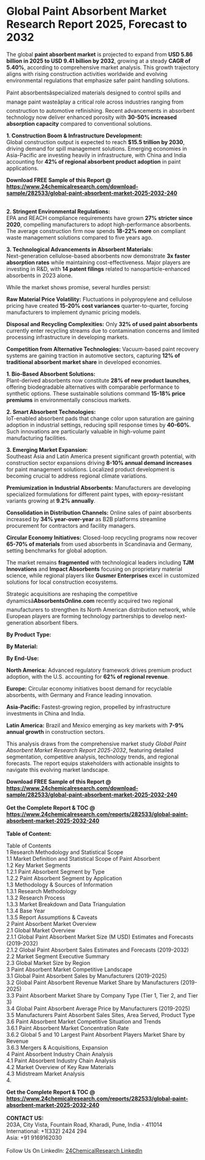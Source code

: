 <h1>Global Paint Absorbent Market Research Report 2025, Forecast to 2032</h1><p>The global <strong>paint absorbent market</strong> is projected to expand from <strong>USD 5.86 billion in 2025 to USD 9.41 billion by 2032</strong>, growing at a steady <strong>CAGR of 5.40%</strong>, according to comprehensive market analysis. This growth trajectory aligns with rising construction activities worldwide and evolving environmental regulations that emphasize safer paint handling solutions.</p><p>Paint absorbentsâspecialized materials designed to control spills and manage paint wasteâplay a critical role across industries ranging from construction to automotive refinishing. Recent advancements in absorbent technology now deliver enhanced porosity with <strong>30-50% increased absorption capacity</strong> compared to conventional solutions.</p><p><strong>1. Construction Boom &amp; Infrastructure Development:</strong><br>
Global construction output is expected to reach <strong>$15.5 trillion by 2030</strong>, driving demand for spill management solutions. Emerging economies in Asia-Pacific are investing heavily in infrastructure, with China and India accounting for <strong>42% of regional absorbent product adoption</strong> in paint applications.</p><div><b>Download FREE Sample of this Report @ 
            <a href="https://www.24chemicalresearch.com/download-sample/282533/global-paint-absorbent-market-2025-2032-240">
            https://www.24chemicalresearch.com/download-sample/282533/global-paint-absorbent-market-2025-2032-240</a></b></div><br><p><strong>2. Stringent Environmental Regulations:</strong><br>
EPA and REACH compliance requirements have grown <strong>27% stricter since 2020</strong>, compelling manufacturers to adopt high-performance absorbents. The average construction firm now spends <strong>18-22% more</strong> on compliant waste management solutions compared to five years ago.</p><p><strong>3. Technological Advancements in Absorbent Materials:</strong><br>
Next-generation cellulose-based absorbents now demonstrate <strong>3x faster absorption rates</strong> while maintaining cost-effectiveness. Major players are investing in R&amp;D, with <strong>14 patent filings</strong> related to nanoparticle-enhanced absorbents in 2023 alone.</p><p>While the market shows promise, several hurdles persist:</p><p><strong>Raw Material Price Volatility:</strong> Fluctuations in polypropylene and cellulose pricing have created <strong>15-20% cost variances</strong> quarter-to-quarter, forcing manufacturers to implement dynamic pricing models.</p><p><strong>Disposal and Recycling Complexities:</strong> Only <strong>32% of used paint absorbents</strong> currently enter recycling streams due to contamination concerns and limited processing infrastructure in developing markets.</p><p><strong>Competition from Alternative Technologies:</strong> Vacuum-based paint recovery systems are gaining traction in automotive sectors, capturing <strong>12% of traditional absorbent market share</strong> in developed economies.</p><p><strong>1. Bio-Based Absorbent Solutions:</strong><br>
Plant-derived absorbents now constitute <strong>28% of new product launches</strong>, offering biodegradable alternatives with comparable performance to synthetic options. These sustainable solutions command <strong>15-18% price premiums</strong> in environmentally conscious markets.</p><p><strong>2. Smart Absorbent Technologies:</strong><br>
IoT-enabled absorbent pads that change color upon saturation are gaining adoption in industrial settings, reducing spill response times by <strong>40-60%</strong>. Such innovations are particularly valuable in high-volume paint manufacturing facilities.</p><p><strong>3. Emerging Market Expansion:</strong><br>
Southeast Asia and Latin America present significant growth potential, with construction sector expansions driving <strong>8-10% annual demand increases</strong> for paint management solutions. Localized product development is becoming crucial to address regional climate variations.</p><p><strong>Premiumization in Industrial Absorbents:</strong> Manufacturers are developing specialized formulations for different paint types, with epoxy-resistant variants growing at <strong>9.2% annually</strong>.</p><p><strong>Consolidation in Distribution Channels:</strong> Online sales of paint absorbents increased by <strong>34% year-over-year</strong> as B2B platforms streamline procurement for contractors and facility managers.</p><p><strong>Circular Economy Initiatives:</strong> Closed-loop recycling programs now recover <strong>65-70% of materials</strong> from used absorbents in Scandinavia and Germany, setting benchmarks for global adoption.</p><p>The market remains <strong>fragmented</strong> with technological leaders including <strong>TJM Innovations</strong> and <strong>Impact Absorbents</strong> focusing on proprietary material science, while regional players like <strong>Gusmer Enterprises</strong> excel in customized solutions for local construction ecosystems.</p><p>Strategic acquisitions are reshaping the competitive dynamicsâ<strong>AbsorbentsOnline.com</strong> recently acquired two regional manufacturers to strengthen its North American distribution network, while European players are forming technology partnerships to develop next-generation absorbent fibers.</p><p><strong>By Product Type:</strong></p><p><strong>By Material:</strong></p><p><strong>By End-Use:</strong></p><p><strong>North America:</strong> Advanced regulatory framework drives premium product adoption, with the U.S. accounting for <strong>62% of regional revenue</strong>.</p><p><strong>Europe:</strong> Circular economy initiatives boost demand for recyclable absorbents, with Germany and France leading innovation.</p><p><strong>Asia-Pacific:</strong> Fastest-growing region, propelled by infrastructure investments in China and India.</p><p><strong>Latin America:</strong> Brazil and Mexico emerging as key markets with <strong>7-9% annual growth</strong> in construction sectors.</p><p>This analysis draws from the comprehensive market study <em>Global Paint Absorbent Market Research Report 2025-2032</em>, featuring detailed segmentation, competitive analysis, technology trends, and regional forecasts. The report equips stakeholders with actionable insights to navigate this evolving market landscape.</p><div><b>Download FREE Sample of this Report @ 
            <a href="https://www.24chemicalresearch.com/download-sample/282533/global-paint-absorbent-market-2025-2032-240">
            https://www.24chemicalresearch.com/download-sample/282533/global-paint-absorbent-market-2025-2032-240</a></b></div><br><div><b>Get the Complete Report & TOC @ 
            <a href="https://www.24chemicalresearch.com/reports/282533/global-paint-absorbent-market-2025-2032-240">
            https://www.24chemicalresearch.com/reports/282533/global-paint-absorbent-market-2025-2032-240</a></b></div><br>
            <b>Table of Content:</b><p>Table of Contents<br />
1 Research Methodology and Statistical Scope<br />
1.1 Market Definition and Statistical Scope of Paint Absorbent<br />
1.2 Key Market Segments<br />
1.2.1 Paint Absorbent Segment by Type<br />
1.2.2 Paint Absorbent Segment by Application<br />
1.3 Methodology & Sources of Information<br />
1.3.1 Research Methodology<br />
1.3.2 Research Process<br />
1.3.3 Market Breakdown and Data Triangulation<br />
1.3.4 Base Year<br />
1.3.5 Report Assumptions & Caveats<br />
2 Paint Absorbent Market Overview<br />
2.1 Global Market Overview<br />
2.1.1 Global Paint Absorbent Market Size (M USD) Estimates and Forecasts (2019-2032)<br />
2.1.2 Global Paint Absorbent Sales Estimates and Forecasts (2019-2032)<br />
2.2 Market Segment Executive Summary<br />
2.3 Global Market Size by Region<br />
3 Paint Absorbent Market Competitive Landscape<br />
3.1 Global Paint Absorbent Sales by Manufacturers (2019-2025)<br />
3.2 Global Paint Absorbent Revenue Market Share by Manufacturers (2019-2025)<br />
3.3 Paint Absorbent Market Share by Company Type (Tier 1, Tier 2, and Tier 3)<br />
3.4 Global Paint Absorbent Average Price by Manufacturers (2019-2025)<br />
3.5 Manufacturers Paint Absorbent Sales Sites, Area Served, Product Type<br />
3.6 Paint Absorbent Market Competitive Situation and Trends<br />
3.6.1 Paint Absorbent Market Concentration Rate<br />
3.6.2 Global 5 and 10 Largest Paint Absorbent Players Market Share by Revenue<br />
3.6.3 Mergers & Acquisitions, Expansion<br />
4 Paint Absorbent Industry Chain Analysis<br />
4.1 Paint Absorbent Industry Chain Analysis<br />
4.2 Market Overview of Key Raw Materials<br />
4.3 Midstream Market Analysis<br />
4.</p><div><b>Get the Complete Report & TOC @ 
            <a href="https://www.24chemicalresearch.com/reports/282533/global-paint-absorbent-market-2025-2032-240">
            https://www.24chemicalresearch.com/reports/282533/global-paint-absorbent-market-2025-2032-240</a></b></div><br><b>CONTACT US:</b><br>
            203A, City Vista, Fountain Road, Kharadi, Pune, India - 411014<br>
            International: +1(332) 2424 294<br>
            Asia: +91 9169162030 <br><br>
            Follow Us On LinkedIn: <a href="https://www.linkedin.com/company/24chemicalresearch/">24ChemicalResearch LinkedIn</a>